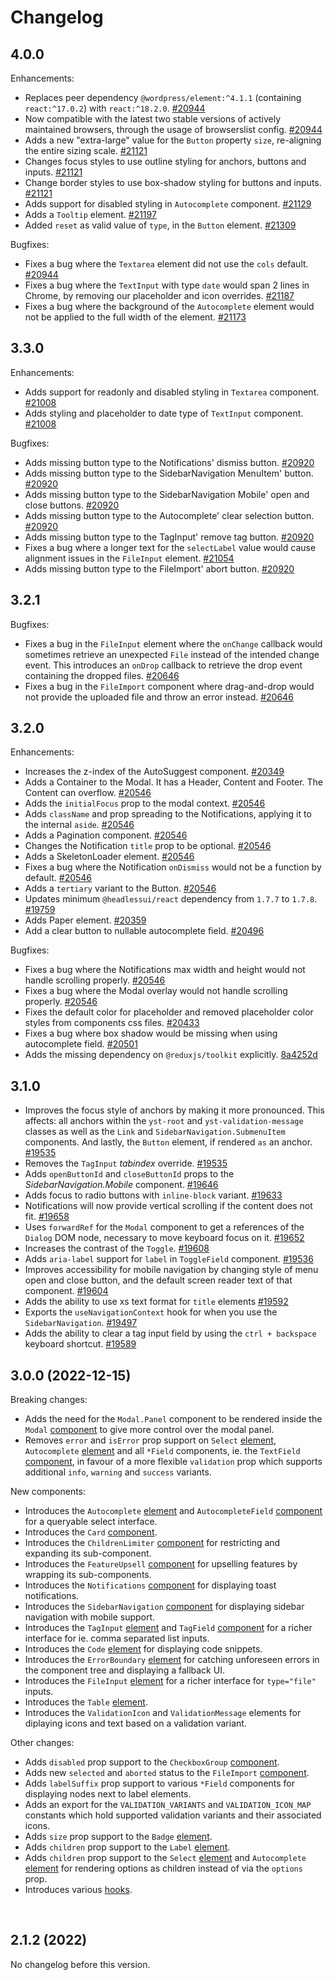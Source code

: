 # Changelog

## 4.0.0

Enhancements:

* Replaces peer dependency `@wordpress/element:^4.1.1` (containing `react:^17.0.2`) with `react:^18.2.0`. [#20944](https://github.com/Yoast/wordpress-seo/pull/20944)
* Now compatible with the latest two stable versions of actively maintained browsers, through the usage of browserslist config. [#20944](https://github.com/Yoast/wordpress-seo/pull/20944)
* Adds a new "extra-large" value for the `Button` property `size`, re-aligning the entire sizing scale. [#21121](https://github.com/Yoast/wordpress-seo/pull/21121)
* Changes focus styles to use outline styling for anchors, buttons and inputs. [#21121](https://github.com/Yoast/wordpress-seo/pull/21121)
* Change border styles to use box-shadow styling for buttons and inputs. [#21121](https://github.com/Yoast/wordpress-seo/pull/21121)
* Adds support for disabled styling in `Autocomplete` component. [#21129](https://github.com/Yoast/wordpress-seo/pull/21129)
* Adds a `Tooltip` element.  [#21197](https://github.com/Yoast/wordpress-seo/pull/21197)
* Added `reset` as valid value of `type`, in the `Button` element. [#21309](https://github.com/Yoast/wordpress-seo/pull/21309)

Bugfixes:

* Fixes a bug where the `Textarea` element did not use the `cols` default. [#20944](https://github.com/Yoast/wordpress-seo/pull/20944)
* Fixes a bug where the `TextInput` with type `date` would span 2 lines in Chrome, by removing our placeholder and icon overrides. [#21187](https://github.com/Yoast/wordpress-seo/pull/21187)
* Fixes a bug where the background of the `Autocomplete` element would not be applied to the full width of the element. [#21173](https://github.com/Yoast/wordpress-seo/pull/21173)

## 3.3.0

Enhancements:

* Adds support for readonly and disabled styling in `Textarea` component. [#21008](https://github.com/Yoast/wordpress-seo/pull/21008)
* Adds styling and placeholder to date type of `TextInput` component. [#21008](https://github.com/Yoast/wordpress-seo/pull/21008)

Bugfixes:

* Adds missing button type to the Notifications' dismiss button. [#20920](https://github.com/Yoast/wordpress-seo/pull/20920)
* Adds missing button type to the SidebarNavigation MenuItem' button. [#20920](https://github.com/Yoast/wordpress-seo/pull/20920)
* Adds missing button type to the SidebarNavigation Mobile' open and close buttons. [#20920](https://github.com/Yoast/wordpress-seo/pull/20920)
* Adds missing button type to the Autocomplete' clear selection button. [#20920](https://github.com/Yoast/wordpress-seo/pull/20920)
* Adds missing button type to the TagInput' remove tag button. [#20920](https://github.com/Yoast/wordpress-seo/pull/20920)
* Fixes a bug where a longer text for the `selectLabel` value would cause alignment issues in the `FileInput` element. [#21054](https://github.com/Yoast/wordpress-seo/pull/21054)
* Adds missing button type to the FileImport' abort button. [#20920](https://github.com/Yoast/wordpress-seo/pull/20920)

## 3.2.1

Bugfixes:

* Fixes a bug in the `FileInput` element where the `onChange` callback would sometimes retrieve an unexpected `File` instead of the intended change event. This introduces an `onDrop` callback to retrieve the drop event containing the dropped files. [#20646](https://github.com/Yoast/wordpress-seo/pull/20646)
* Fixes a bug in the `FileImport` component where drag-and-drop would not provide the uploaded file and throw an error instead. [#20646](https://github.com/Yoast/wordpress-seo/pull/20646)

## 3.2.0

Enhancements:

* Increases the z-index of the AutoSuggest component. [#20349](https://github.com/Yoast/wordpress-seo/pull/20349)
* Adds a Container to the Modal. It has a Header, Content and Footer. The Content can overflow. [#20546](https://github.com/Yoast/wordpress-seo/pull/20546)
* Adds the `initialFocus` prop to the modal context. [#20546](https://github.com/Yoast/wordpress-seo/pull/20546)
* Adds `className` and prop spreading to the Notifications, applying it to the internal `aside`. [#20546](https://github.com/Yoast/wordpress-seo/pull/20546)
* Adds a Pagination component. [#20546](https://github.com/Yoast/wordpress-seo/pull/20546)
* Changes the Notification `title` prop to be optional. [#20546](https://github.com/Yoast/wordpress-seo/pull/20546)
* Adds a SkeletonLoader element. [#20546](https://github.com/Yoast/wordpress-seo/pull/20546)
* Fixes a bug where the Notification `onDismiss` would not be a function by default. [#20546](https://github.com/Yoast/wordpress-seo/pull/20546)
* Adds a `tertiary` variant to the Button. [#20546](https://github.com/Yoast/wordpress-seo/pull/20546)
* Updates minimum `@headlessui/react` dependency from `1.7.7` to `1.7.8`. [#19759](https://github.com/Yoast/wordpress-seo/pull/19759)
* Adds Paper element. [#20359](https://github.com/Yoast/wordpress-seo/pull/20359)
* Add a clear button to nullable autocomplete field. [#20496](https://github.com/Yoast/wordpress-seo/pull/20496)

Bugfixes:

* Fixes a bug where the Notifications max width and height would not handle scrolling properly. [#20546](https://github.com/Yoast/wordpress-seo/pull/20546)
* Fixes a bug where the Modal overlay would not handle scrolling properly. [#20546](https://github.com/Yoast/wordpress-seo/pull/20546)
* Fixes the default color for placeholder and removed placeholder color styles from components css files. [#20433](https://github.com/Yoast/wordpress-seo/pull/20433)
* Fixes a bug where box shadow would be missing when using autocomplete field. [#20501](https://github.com/Yoast/wordpress-seo/pull/20501)
* Adds the missing dependency on `@reduxjs/toolkit` explicitly. [8a4252d](https://github.com/Yoast/wordpress-seo/commit/8a4252d6d99e09d09af6e5c2a9bfe0bdd57dcf88)

## 3.1.0

* Improves the focus style of anchors by making it more pronounced. This affects: all anchors within the `yst-root` and `yst-validation-message` classes as well as the `Link` and `SidebarNavigation.SubmenuItem` components. And lastly, the `Button` element, if rendered `as` an anchor. [#19535](https://github.com/Yoast/wordpress-seo/pull/19535)
* Removes the `TagInput` _tabindex_ override. [#19535](https://github.com/Yoast/wordpress-seo/pull/19535)
* Adds `openButtonId` and `closeButtonId` props to the _SidebarNavigation.Mobile_ component. [#19646](https://github.com/Yoast/wordpress-seo/pull/19646)
* Adds focus to radio buttons with `inline-block` variant. [#19633](https://github.com/Yoast/wordpress-seo/pull/19633)
* Notifications will now provide vertical scrolling if the content does not fit. [#19658](https://github.com/Yoast/wordpress-seo/pull/19658)
* Uses `forwardRef` for the `Modal` component to get a references of the `Dialog` DOM node, necessary to move keyboard focus on it. [#19652](https://github.com/Yoast/wordpress-seo/pull/19652)
* Increases the contrast of the `Toggle`. [#19608](https://github.com/Yoast/wordpress-seo/pull/19608)
* Adds `aria-label` support for `label` in `ToggleField` component. [#19536](https://github.com/Yoast/wordpress-seo/pull/19536)
* Improves accessibility for mobile navigation by changing style of menu open and close button, and the default screen reader text of that component. [#19604](https://github.com/Yoast/wordpress-seo/pull/19604)
* Adds the ability to use xs text format for `title` elements [#19592](https://github.com/Yoast/wordpress-seo/pull/19592)
* Exports the `useNavigationContext` hook for when you use the `SidebarNavigation`. [#19497](https://github.com/Yoast/wordpress-seo/pull/19497)
* Adds the ability to clear a tag input field by using the `ctrl + backspace` keyboard shortcut. [#19589](https://github.com/Yoast/wordpress-seo/pull/19589)

## 3.0.0 (2022-12-15)

Breaking changes:
- Adds the need for the `Modal.Panel` component to be rendered inside the `Modal` [component](https://ui-library.yoast.com/?path=/docs/2-components-modal--factory) to give more control over the modal panel.
- Removes `error` and `isError` prop support on `Select` [element](https://ui-library.yoast.com/?path=/docs/1-elements-select--factory), `Autocomplete` [element](https://ui-library.yoast.com/?path=/docs/1-elements-autocomplete--factory) and all `*Field` components, ie. the `TextField` [component](https://ui-library.yoast.com/?path=/docs/2-components-text-field--factory), in favour of a more flexible `validation` prop which supports additional `info`, `warning` and `success` variants.

New components:
- Introduces the `Autocomplete` [element](https://ui-library.yoast.com/?path=/docs/1-elements-autocomplete--factory) and `AutocompleteField` [component](https://ui-library.yoast.com/?path=/docs/2-components-autocomplete-field--factory) for a queryable select interface.
- Introduces the `Card` [component](https://ui-library.yoast.com/?path=/docs/2-components-card--factory).
- Introduces the `ChildrenLimiter` [component](https://ui-library.yoast.com/?path=/docs/2-components-children-limiter--factory) for restricting and expanding its sub-component.
- Introduces the `FeatureUpsell` [component](https://ui-library.yoast.com/?path=/docs/2-components-feature-upsell--factory) for upselling features by wrapping its sub-components.
- Introduces the `Notifications` [component](https://ui-library.yoast.com/?path=/docs/2-components-notifications--factory) for displaying toast notifications.
- Introduces the `SidebarNavigation` [component](https://ui-library.yoast.com/?path=/docs/2-components-sidebar-navigation--factory) for displaying sidebar navigation with mobile support.
- Introduces the `TagInput` [element](https://ui-library.yoast.com/?path=/docs/1-elements-tag-input--factory) and `TagField` [component](https://ui-library.yoast.com/?path=/docs/2-components-tag-field--factory) for a richer interface for ie. comma separated list inputs.
- Introduces the `Code` [element](https://ui-library.yoast.com/?path=/docs/1-elements-code--factory) for displaying code snippets.
- Introduces the `ErrorBoundary` [element](https://ui-library.yoast.com/?path=/docs/1-elements-error-boundary--factory) for catching unforeseen errors in the component tree and displaying a fallback UI.
- Introduces the `FileInput` [element](https://ui-library.yoast.com/?path=/docs/1-elements-file-input--factory) for a richer interface for `type="file"` inputs.
- Introduces the `Table` [element](https://ui-library.yoast.com/?path=/docs/1-elements-table--factory).
- Introduces the `ValidationIcon` and `ValidationMessage` elements for diplaying icons and text based on a validation variant.

Other changes:
- Adds `disabled` prop support to the `CheckboxGroup` [component](https://ui-library.yoast.com/?path=/docs/2-components-checkbox-group--factory).
- Adds new `selected` and `aborted` status to the `FileImport` [component](https://ui-library.yoast.com/?path=/docs/2-components-file-import--factory).
- Adds `labelSuffix` prop support to various `*Field` components for displaying nodes next to label elements.
- Adds an export for the `VALIDATION_VARIANTS` and `VALIDATION_ICON_MAP` constants which hold supported validation variants and their associated icons.
- Adds `size` prop support to the `Badge` [element](https://ui-library.yoast.com/?path=/docs/1-elements-badge--factory).
- Adds `children`  prop support to the `Label` [element](https://ui-library.yoast.com/?path=/docs/1-elements-label--factory).
- Adds `children` prop support to the `Select` [element](https://ui-library.yoast.com/?path=/docs/1-elements-select--factory) and `Autocomplete` [element](https://ui-library.yoast.com/?path=/docs/1-elements-select--factory) for rendering options as children instead of via the `options` prop.
- Introduces various [hooks](https://ui-library.yoast.com/?path=/docs/other-exports-hooks--page).

&nbsp;

## 2.1.2 (2022)

No changelog before this version.
